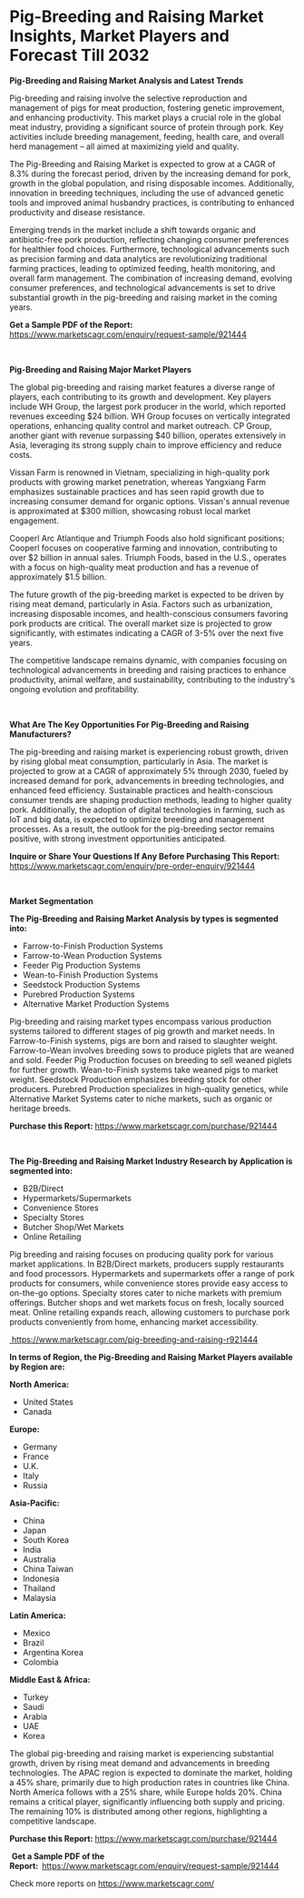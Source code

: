 <p><h1>Pig-Breeding and Raising Market Insights, Market Players and Forecast Till 2032</h1></p><p><strong>Pig-Breeding and Raising Market Analysis and Latest Trends</strong></p>
<p><p>Pig-breeding and raising involve the selective reproduction and management of pigs for meat production, fostering genetic improvement, and enhancing productivity. This market plays a crucial role in the global meat industry, providing a significant source of protein through pork. Key activities include breeding management, feeding, health care, and overall herd management – all aimed at maximizing yield and quality.</p><p>The Pig-Breeding and Raising Market is expected to grow at a CAGR of 8.3% during the forecast period, driven by the increasing demand for pork, growth in the global population, and rising disposable incomes. Additionally, innovation in breeding techniques, including the use of advanced genetic tools and improved animal husbandry practices, is contributing to enhanced productivity and disease resistance. </p><p>Emerging trends in the market include a shift towards organic and antibiotic-free pork production, reflecting changing consumer preferences for healthier food choices. Furthermore, technological advancements such as precision farming and data analytics are revolutionizing traditional farming practices, leading to optimized feeding, health monitoring, and overall farm management. The combination of increasing demand, evolving consumer preferences, and technological advancements is set to drive substantial growth in the pig-breeding and raising market in the coming years.</p></p>
<p><strong>Get a Sample PDF of the Report:&nbsp;</strong> <a href="https://www.marketscagr.com/enquiry/request-sample/921444?utm_campaign=2653&utm_medium=2&utm_source=Github&utm_content=ia&utm_term=30032025&utm_id=pig-breeding-and-raising">https://www.marketscagr.com/enquiry/request-sample/921444</a></p>
<p>&nbsp;</p>
<p><strong>Pig-Breeding and Raising Major Market Players</strong></p>
<p><p>The global pig-breeding and raising market features a diverse range of players, each contributing to its growth and development. Key players include WH Group, the largest pork producer in the world, which reported revenues exceeding $24 billion. WH Group focuses on vertically integrated operations, enhancing quality control and market outreach. CP Group, another giant with revenue surpassing $40 billion, operates extensively in Asia, leveraging its strong supply chain to improve efficiency and reduce costs.</p><p>Vissan Farm is renowned in Vietnam, specializing in high-quality pork products with growing market penetration, whereas Yangxiang Farm emphasizes sustainable practices and has seen rapid growth due to increasing consumer demand for organic options. Vissan's annual revenue is approximated at $300 million, showcasing robust local market engagement.</p><p>Cooperl Arc Atlantique and Triumph Foods also hold significant positions; Cooperl focuses on cooperative farming and innovation, contributing to over $2 billion in annual sales. Triumph Foods, based in the U.S., operates with a focus on high-quality meat production and has a revenue of approximately $1.5 billion.</p><p>The future growth of the pig-breeding market is expected to be driven by rising meat demand, particularly in Asia. Factors such as urbanization, increasing disposable incomes, and health-conscious consumers favoring pork products are critical. The overall market size is projected to grow significantly, with estimates indicating a CAGR of 3-5% over the next five years.</p><p>The competitive landscape remains dynamic, with companies focusing on technological advancements in breeding and raising practices to enhance productivity, animal welfare, and sustainability, contributing to the industry's ongoing evolution and profitability.</p></p>
<p>&nbsp;</p>
<p><strong>What Are The Key Opportunities For Pig-Breeding and Raising Manufacturers?</strong></p>
<p><p>The pig-breeding and raising market is experiencing robust growth, driven by rising global meat consumption, particularly in Asia. The market is projected to grow at a CAGR of approximately 5% through 2030, fueled by increased demand for pork, advancements in breeding technologies, and enhanced feed efficiency. Sustainable practices and health-conscious consumer trends are shaping production methods, leading to higher quality pork. Additionally, the adoption of digital technologies in farming, such as IoT and big data, is expected to optimize breeding and management processes. As a result, the outlook for the pig-breeding sector remains positive, with strong investment opportunities anticipated.</p></p>
<p><strong>Inquire or Share Your Questions If Any Before Purchasing This Report:</strong> <a href="https://www.marketscagr.com/enquiry/pre-order-enquiry/921444?utm_campaign=2653&utm_medium=2&utm_source=Github&utm_content=ia&utm_term=30032025&utm_id=pig-breeding-and-raising">https://www.marketscagr.com/enquiry/pre-order-enquiry/921444</a></p>
<p>&nbsp;</p>
<p><strong>Market Segmentation</strong></p>
<p><strong>The Pig-Breeding and Raising Market Analysis by types is segmented into:</strong></p>
<p><ul><li>Farrow-to-Finish Production Systems</li><li>Farrow-to-Wean Production Systems</li><li>Feeder Pig Production Systems</li><li>Wean-to-Finish Production Systems</li><li>Seedstock Production Systems</li><li>Purebred Production Systems</li><li>Alternative Market Production Systems</li></ul></p>
<p><p>Pig-breeding and raising market types encompass various production systems tailored to different stages of pig growth and market needs. In Farrow-to-Finish systems, pigs are born and raised to slaughter weight. Farrow-to-Wean involves breeding sows to produce piglets that are weaned and sold. Feeder Pig Production focuses on breeding to sell weaned piglets for further growth. Wean-to-Finish systems take weaned pigs to market weight. Seedstock Production emphasizes breeding stock for other producers. Purebred Production specializes in high-quality genetics, while Alternative Market Systems cater to niche markets, such as organic or heritage breeds.</p></p>
<p><strong>Purchase this Report:&nbsp;</strong><a href="https://www.marketscagr.com/purchase/921444?utm_campaign=2653&utm_medium=2&utm_source=Github&utm_content=ia&utm_term=30032025&utm_id=pig-breeding-and-raising">https://www.marketscagr.com/purchase/921444</a></p>
<p>&nbsp;</p>
<p><strong>The Pig-Breeding and Raising Market Industry Research by Application is segmented into:</strong></p>
<p><ul><li>B2B/Direct</li><li>Hypermarkets/Supermarkets</li><li>Convenience Stores</li><li>Specialty Stores</li><li>Butcher Shop/Wet Markets</li><li>Online Retailing</li></ul></p>
<p><p>Pig breeding and raising focuses on producing quality pork for various market applications. In B2B/Direct markets, producers supply restaurants and food processors. Hypermarkets and supermarkets offer a range of pork products for consumers, while convenience stores provide easy access to on-the-go options. Specialty stores cater to niche markets with premium offerings. Butcher shops and wet markets focus on fresh, locally sourced meat. Online retailing expands reach, allowing customers to purchase pork products conveniently from home, enhancing market accessibility.</p></p>
<p><a href="https://www.marketscagr.com/pig-breeding-and-raising-r921444?utm_campaign=2653&utm_medium=2&utm_source=Github&utm_content=ia&utm_term=30032025&utm_id=pig-breeding-and-raising">&nbsp;https://www.marketscagr.com/pig-breeding-and-raising-r921444</a></p>
<p><strong>In terms of Region, the Pig-Breeding and Raising Market Players available by Region are:</strong></p>
<p>
    <p> <strong> North America: </strong>
        <ul>
            <li>United States</li>
            <li>Canada</li>
        </ul>
        </p> 
    <p> <strong> Europe: </strong>
        <ul>
            <li>Germany</li>
            <li>France</li>
            <li>U.K.</li>
            <li>Italy</li>
            <li>Russia</li>
        </ul>
        </p> 
    <p> <strong> Asia-Pacific: </strong>
        <ul>
            <li>China</li>
            <li>Japan</li>
            <li>South Korea</li>
            <li>India</li>
            <li>Australia</li>
            <li>China Taiwan</li>
            <li>Indonesia</li>
            <li>Thailand</li>
            <li>Malaysia</li>
        </ul>
        </p> 
    <p> <strong> Latin America: </strong>
        <ul>
            <li>Mexico</li>
            <li>Brazil</li>
            <li>Argentina Korea</li>
            <li>Colombia</li>
        </ul>
        </p> 
    <p> <strong> Middle East & Africa: </strong>
        <ul>
            <li>Turkey</li>
            <li>Saudi</li>
            <li>Arabia</li>
            <li>UAE</li>
            <li>Korea</li>
        </ul>
    </p>
    </p>
<p><p>The global pig-breeding and raising market is experiencing substantial growth, driven by rising meat demand and advancements in breeding technologies. The APAC region is expected to dominate the market, holding a 45% share, primarily due to high production rates in countries like China. North America follows with a 25% share, while Europe holds 20%. China remains a critical player, significantly influencing both supply and pricing. The remaining 10% is distributed among other regions, highlighting a competitive landscape.</p></p>
<p><strong>Purchase this Report: </strong><a href="https://www.marketscagr.com/purchase/921444?utm_campaign=2653&utm_medium=2&utm_source=Github&utm_content=ia&utm_term=30032025&utm_id=pig-breeding-and-raising">https://www.marketscagr.com/purchase/921444</a></p>
<p>&nbsp;<strong>Get a Sample PDF of the Report:&nbsp;&nbsp;</strong><a href="https://www.marketscagr.com/enquiry/request-sample/921444?utm_campaign=2653&utm_medium=2&utm_source=Github&utm_content=ia&utm_term=30032025&utm_id=pig-breeding-and-raising">https://www.marketscagr.com/enquiry/request-sample/921444</a></p>
<p><strong></strong></p>
<p>Check more reports on <a href="https://www.marketscagr.com/?utm_campaign=2653&utm_medium=2&utm_source=Github&utm_content=ia&utm_term=30032025&utm_id=pig-breeding-and-raising">https://www.marketscagr.com/</a></p>